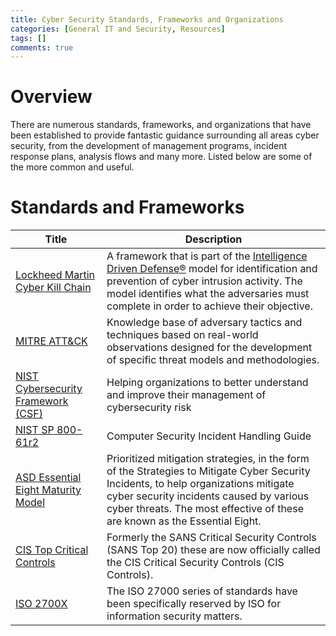 ```yaml
---
title: Cyber Security Standards, Frameworks and Organizations
categories: [General IT and Security, Resources]
tags: []
comments: true
---
```


# Overview

There are numerous standards, frameworks, and organizations that have been established to provide fantastic guidance surrounding all areas cyber security, from the development of management programs, incident response plans, analysis flows and many more. Listed below are some of the more common and useful.

# Standards and Frameworks

| Title | Description |
|---|---|
| [Lockheed Martin Cyber Kill Chain](https://www.lockheedmartin.com/en-us/capabilities/cyber/cyber-kill-chain.html) | A framework that is part of the [Intelligence Driven Defense®](https://www.lockheedmartin.com/en-us/capabilities/cyber/intelligence-driven-defense.html) model for identification and prevention of cyber intrusion activity. The model identifies what the adversaries must complete in order to achieve their objective. |
| [MITRE ATT&CK](https://attack.mitre.org/) | Knowledge base of adversary tactics and techniques based on real-world observations designed for the development of specific threat models and methodologies. |
| [NIST Cybersecurity Framework (CSF)](https://www.nist.gov/cyberframework) | Helping organizations to better understand and improve their management of cybersecurity risk |
| [NIST SP 800-61r2](https://nvlpubs.nist.gov/nistpubs/SpecialPublications/NIST.SP.800-61r2.pdf) | Computer Security Incident Handling Guide |
| [ASD Essential Eight Maturity Model](https://www.cyber.gov.au/acsc/view-all-content/publications/essential-eight-maturity-model) | Prioritized mitigation strategies, in the form of the Strategies to Mitigate Cyber Security Incidents, to help organizations mitigate cyber security incidents caused by various cyber threats. The most effective of these are known as the Essential Eight. |
| [CIS Top Critical Controls](https://www.cisecurity.org/controls/cis-controls-list) | Formerly the SANS Critical Security Controls (SANS Top 20) these are now officially called the CIS Critical Security Controls (CIS Controls). |
| [ISO 2700X](http://www.27000.org/) | The ISO 27000 series of standards have been specifically reserved by ISO for information security matters. |